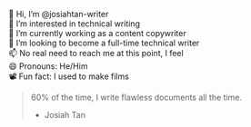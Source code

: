 👋 Hi, I’m @josiahtan-writer  
👀 I’m interested in technical writing  
🌱 I’m currently working as a content copywriter  
💞️ I’m looking to become a full-time technical writer  
📫 No real need to reach me at this point, I feel  
😄 Pronouns: He/Him  
📽️ Fun fact: I used to make films  

> 60% of the time, I write flawless documents all the time.  
> - Josiah Tan

<!---
josiahtan-writer/josiahtan-writer is a ✨ special ✨ repository because its `README.md` (this file) appears on your GitHub profile.
You can click the Preview link to take a look at your changes.
--->
